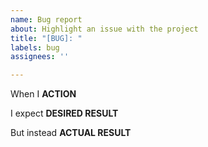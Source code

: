 ```yaml
---
name: Bug report
about: Highlight an issue with the project
title: "[BUG]: "
labels: bug
assignees: ''

---
```


When I **ACTION**

I expect **DESIRED RESULT**

But instead **ACTUAL RESULT**
